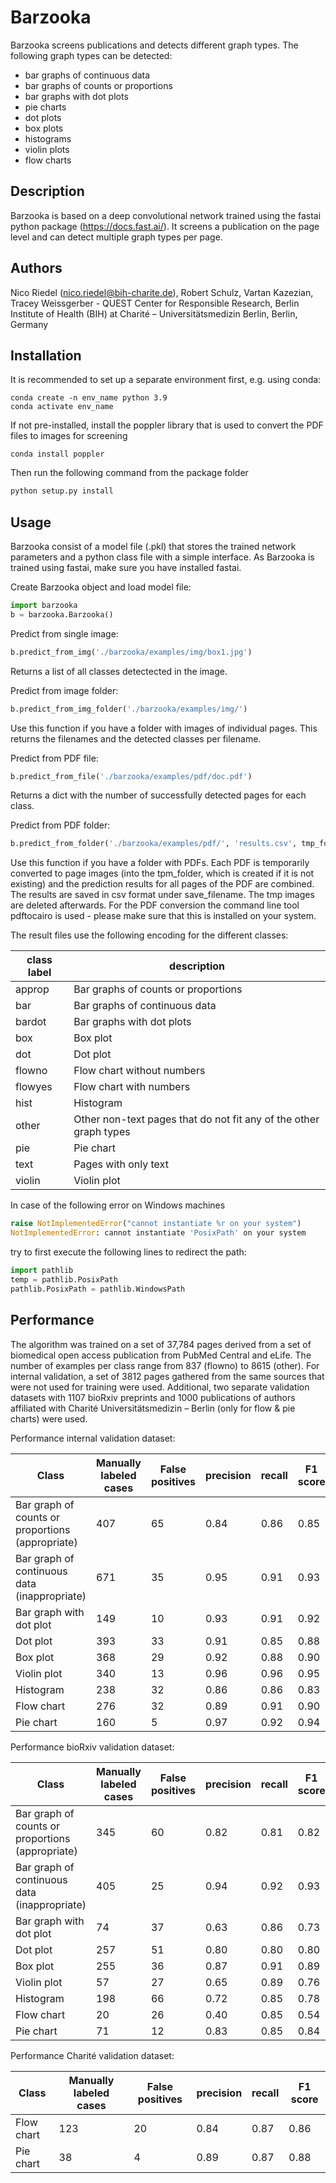 # Barzooka

Barzooka screens publications and detects different graph types. The following graph types can be detected:

- bar graphs of continuous data
- bar graphs of counts or proportions
- bar graphs with dot plots
- pie charts
- dot plots
- box plots
- histograms
- violin plots
- flow charts


## Description

Barzooka is based on a deep convolutional network trained using the fastai python package (https://docs.fast.ai/). It screens a publication on the page level and can detect multiple graph types per page.

## Authors

Nico Riedel (nico.riedel@bih-charite.de), Robert Schulz, Vartan Kazezian, Tracey Weissgerber - 
QUEST Center for Responsible Research, Berlin Institute of Health (BIH) at Charité – Universitätsmedizin Berlin, Berlin, Germany

## Installation

It is recommended to set up a separate environment first, e.g. using conda: 
```
conda create -n env_name python 3.9
conda activate env_name
```

If not pre-installed, install the poppler library that is used to convert the PDF files to images for screening
```
conda install poppler
```

Then run the following command from the package folder
``` python
python setup.py install
```

## Usage

Barzooka consist of a model file (.pkl) that stores the trained network parameters and a python class file with a simple interface. As Barzooka is trained using fastai, make sure you have installed fastai.

Create Barzooka object and load model file:
``` python
import barzooka
b = barzooka.Barzooka()
```


Predict from single image:
``` python
b.predict_from_img('./barzooka/examples/img/box1.jpg')
```

Returns a list of all classes detectected in the image.


Predict from image folder:
``` python
b.predict_from_img_folder('./barzooka/examples/img/')
```
Use this function if you have a folder with images of individual pages. This returns the filenames and the detected classes per filename.


Predict from PDF file:
``` python
b.predict_from_file('./barzooka/examples/pdf/doc.pdf')
```

Returns a dict with the number of successfully detected pages for each class.


Predict from PDF folder:
``` python
b.predict_from_folder('./barzooka/examples/pdf/', 'results.csv', tmp_folder='./tmp/')
```
Use this function if you have a folder with PDFs. Each PDF is temporarily converted to page images (into the tpm_folder, which is created if it is not existing) and the prediction results for all pages of the PDF are combined. The results are saved in csv format under save_filename. The tmp images are deleted afterwards. For the PDF conversion the command line tool pdftocairo is used - please make sure that this is installed on your system.

The result files use the following encoding for the different classes:

| class label | description |
|-------------|-------------|
| approp | Bar graphs of counts or proportions |
| bar | Bar graphs of continuous data |
| bardot | Bar graphs with dot plots |
| box | Box plot |
| dot | Dot plot |
| flowno | Flow chart without numbers |
| flowyes | Flow chart with numbers |
| hist | Histogram |
| other | Other non-text pages that do not fit any of the other graph types |
| pie | Pie chart |
| text | Pages with only text |
| violin | Violin plot |


In case of the following error on Windows machines

``` python
raise NotImplementedError("cannot instantiate %r on your system")
NotImplementedError: cannot instantiate 'PosixPath' on your system
```

try to first execute the following lines to redirect the path:

``` python
import pathlib
temp = pathlib.PosixPath
pathlib.PosixPath = pathlib.WindowsPath
```

## Performance

The algorithm was trained on a set of 37,784 pages derived from a set of biomedical open access publication from PubMed Central and eLife. The number of examples per class range from 837 (flowno) to 8615 (other). For internal validation, a set of 3812 pages gathered from the same sources that were not used for training were used. Additional, two separate validation datasets with 1107 bioRxiv preprints and 1000 publications of authors affiliated with Charité Universitätsmedizin – Berlin (only for flow & pie charts) were used.

Performance internal validation dataset:

| Class | Manually labeled cases | False positives | precision | recall | F1 score |
|-------|-------|-------|-------|-------|-------|
| Bar graph of counts or proportions (appropriate) | 407 | 65 | 0.84 | 0.86 | 0.85 |
| Bar graph of continuous data (inappropriate) | 671 | 35 | 0.95 | 0.91 | 0.93 |
| Bar graph with dot plot | 149 | 10 | 0.93 | 0.91 | 0.92 |
| Dot plot | 393 | 33 | 0.91 | 0.85 | 0.88 |
| Box plot | 368 | 29 | 0.92 | 0.88 | 0.90 |
| Violin plot | 340 | 13 | 0.96 | 0.96 | 0.95 |
| Histogram | 238 | 32 | 0.86 | 0.86 | 0.83 |
| Flow chart | 276 | 32 | 0.89 | 0.91 | 0.90 |
| Pie chart | 160 | 5 | 0.97 | 0.92 | 0.94 |

Performance bioRxiv validation dataset:

| Class | Manually labeled cases | False positives | precision | recall | F1 score |
|-------|-------|-------|-------|-------|-------|
| Bar graph of counts or proportions (appropriate) | 345 | 60 | 0.82 | 0.81 | 0.82 |
| Bar graph of continuous data (inappropriate) | 405 | 25 | 0.94 | 0.92 | 0.93 |
| Bar graph with dot plot | 74 | 37 | 0.63 | 0.86 | 0.73 |
| Dot plot | 257 | 51 | 0.80 | 0.80 | 0.80 |
| Box plot | 255 | 36 | 0.87 | 0.91 | 0.89 |
| Violin plot | 57 | 27 | 0.65 | 0.89 | 0.76 |
| Histogram | 198 | 66 | 0.72 | 0.85 | 0.78 |
| Flow chart | 20 | 26 | 0.40 | 0.85 | 0.54 |
| Pie chart | 71 | 12 | 0.83 | 0.85 | 0.84 |

Performance Charité validation dataset:

| Class | Manually labeled cases | False positives | precision | recall | F1 score |
|-------|-------|-------|-------|-------|-------|
| Flow chart | 123 | 20 | 0.84 | 0.87 | 0.86 |
| Pie chart | 38 | 4 | 0.89 | 0.87 | 0.88 |

